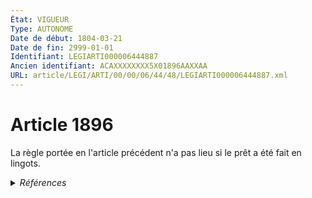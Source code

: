```yaml
---
État: VIGUEUR
Type: AUTONOME
Date de début: 1804-03-21
Date de fin: 2999-01-01
Identifiant: LEGIARTI000006444887
Ancien identifiant: ACAXXXXXXXX5X01896AAXXAA
URL: article/LEGI/ARTI/00/00/06/44/48/LEGIARTI000006444887.xml
---
```


<h1>Article 1896</h1>

La règle portée en l'article précédent n'a pas lieu si le prêt a été fait en
lingots.


<details>
  <summary><em>Références</em></summary>

  <h2>Références faites par l'article</h2>
  
  <ul>
    <li>
      CREATION source Loi 1804-03-09 promulguée le 19 mars 1804
    </li>
  </ul>
</details>
